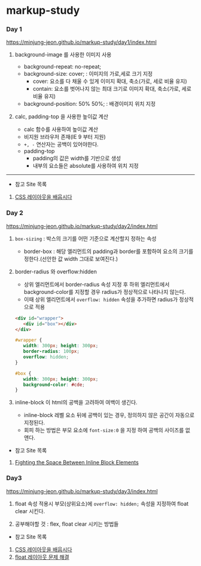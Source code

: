 # markup-study


### Day 1
https://minjung-jeon.github.io/markup-study/day1/index.html

1. background-image 를 사용한 이미지 사용
   - background-repeat: no-repeat;
   - background-size: cover; : 이미지의 가로,세로 크기 지정
     - cover: 요소를 다 채울 수 있게 이미지 확대, 축소(가로, 세로 비율 유지)
     - contain: 요소를 벗어나지 않는 최대 크기로 이미지 확대, 축소(가로, 세로 비율 유지)
   - background-position: 50% 50%; : 배경이미지 위치 지정

2. calc, padding-top 을 사용한 높이값 계산
   - calc 함수를 사용하여 높이값 계산
    - 비지원 브라우저 존재(IE 9 부터 지원)
    - `+, -` 연산자는 공백이 있어야한다.
   - padding-top
     - padding의 값은 width를 기반으로 생성
     - 내부의 요소들은 absolute를 사용하여 위치 지정

----

- 참고 Site 목록
1. [CSS 레이아웃을 배웁시다](https://ko.learnlayout.com/display.html)



### Day 2
https://minjung-jeon.github.io/markup-study/day2/index.html

1. `box-sizing` : 박스의 크기를 어떤 기준으로 계산할지 정하는 속성
   -  border-box : 해당 엘리먼트의 padding과 border를 포함하여 요소의 크기를 정한다.(선안한 값 width 그대로 보여진다.)
2. border-radius 와 overflow:hidden
   - 상위 엘리먼트에서 border-radius 속성 지정 후 하위 엘리먼트에서 background-color를 지정할 경우 radius가 정상적으로 나타나지 않는다.
   - 이때 상위 엘리먼트에서 `overflow: hidden` 속성을 추가하면 radius가 정상적으로 적용
   
   ```html
   <div id="wrapper">
      <div id="box"></div>
   </div>
   ```
   ```css
   #wrapper {
      width: 300px; height: 300px;
      border-radius: 100px;
      overflow: hidden;
   }

   #box {
      width: 300px; height: 300px;
      background-color: #cde;
   }
   ```

3. inline-block 이 html의 공백을 고려하여 여백이 생긴다.
      - inline-block 레벨 요소 뒤에 공백이 있는 경우, 정의하지 않은 공간이 자동으로 지정된다.
      - 회피 하는 방법은 부모 요소에 `font-size:0` 을 지정 하여 공백의 사이즈를 없앤다.

- 참고 Site 목록
1. [Fighting the Space Between Inline Block Elements](https://css-tricks.com/fighting-the-space-between-inline-block-elements/)


### Day3

https://minjung-jeon.github.io/markup-study/day3/index.html

1. float 속성 적용시 부모(상위요소)에 `overflow: hidden;` 속성을 지정하여 float clear 시킨다.

2. 공부해야할 것 : flex, float clear 시키는 방법들

- 참고 Site 목록
1. [CSS 레이아웃을 배웁시다](https://ko.learnlayout.com/inline-block.html)
2. [float 레이아웃 문제 해결](https://webdir.tistory.com/272)
